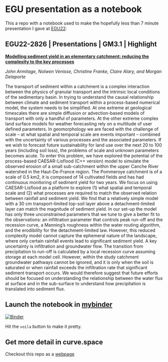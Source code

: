 # EGU presentation as a notebook

This a repo with a notebook used to make the hopefully less than 7 minute presentation I gave at [EGU22](https://www.egu22.eu/):

## EGU22-2826 | Presentations | GM3.1 | Highlight  

[**Modelling sediment yield in an elementary catchment: reducing the complexity to the key processes**](https://meetingorganizer.copernicus.org/EGU22/EGU22-2826.html)

*John Armitage, Nolwen Venisse, Christine Franke, Claire Alary, and Morgan Delaporte*

The transport of sediment within a catchment is a complex interaction between the physics of granular transport and the intrinsic local conditions of the sedimentary basin. In trying to understand the causal relationship between climate and sediment transport within a process-based numerical model, the system needs to be simplified. At one extreme at geological timescales there are simple diffusion or advection-based models of transport with only a handful of parameters. At the other extreme complex land surface models for weather forecasting rely on a multitude of user defined parameters. In geomorphology we are faced with the challenge of scale – at what spatial and temporal scale are events important – combined with the uncertainty of various processes and the associated parameters. If we wish to forecast future sustainability for land use over the next 20 to 100 years (including soil loss), the problems of scale and unknown parameters becomes acute. To enter this problem, we have explored the potential of the process-based CAESAR-Lisflood (C++ version) model to simulate the observed erosion of a small sub-catchment within the upper Canche River watershed in the Haut-De-France region. The Pommeroye catchment is of a scale of 0.5 km2, it is composed of 14 cultivated fields and has had continuous monitoring of sediment yield for two years. We focus on using CAESAR-Lisflood as a platform to explore (1) what spatial and temporal scale and (2) what processes are required to match the observed relation between rainfall and sediment yield. We find that a relatively simple model with a 30 cm transport-limited top-soil layer above a detachment-limited layer can match the magnitude of sediment yield. In our set-up the model has only three unconstrained parameters that we tune to give a better fit to the observations: an infiltration parameter that controls peak run-off and the recession curve, a Manning’s roughness within the water routing algorithm, and the erodibility for the detachment-limited law. However, this reduced complexity model cannot capture the ephemeral nature of the landscape, where only certain rainfall events lead to significant sediment yield. A key uncertainty is infiltration and groundwater flow. The transition from precipitation to run-off is calculated by a local recession curve assuming storage at each model cell. However, within the study catchment groundwater pathways cannot be ignored, and it is only when the soil is saturated or when rainfall exceeds the infiltration rate that significant sediment transport occurs. We would therefore suggest that future efforts should be focused on understanding the relationship between the water flux at surface and in the sub-surface to understand how precipitation is translated into sediment flux.

## Launch the notebook in [mybinder](https://mybinder.org/)

[![Binder](https://mybinder.org/badge_logo.svg)](https://mybinder.org/v2/gh/johnjarmitage/EGU22/HEAD?labpath=presentation.ipynb)

Hit the `voila` button to make it pretty.

## Get more detail in curve.space

Checkout this repo as a [webpage](https://jarmitage.curve.space/)
